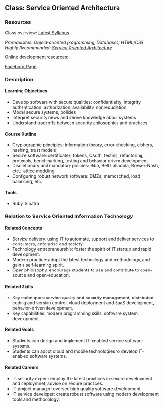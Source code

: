 ## Class: Service Oriented Architecture

### Resources
Class overview: [Latest Syllabus](https://docs.google.com/document/d/1D8B5RHUkllzYolMUvQpV0jhAQcmmhZMzWxYmJG3CnG0/edit)

*Prerequisites: Object-oriented programming, Databases, HTML/CSS*<br>
*Highly Recommended: [Service Oriented Architecture](/classes/SOA/)*

Online development resources:
<div id="horiz_container">
  <div id="SNSbutton"><a href="https://www.facebook.com/groups/service.sec/">Facebook Page</a></div>
</div>

### Description

#### Learning Objectives
- Develop software with secure qualities: confidentiality, integrity, authentication, authorization, availability, nonrepudiation
- Model secure systems, policies
- Interpret security news and derive knowledge about systems
- Understand tradeoffs between security philosophies and practices

#### Course Outline
- Cryptographic principles: information theory, error-checking, ciphers, hashing, trust models
- Secure software: certificates, tokens, OAuth, testing, refactoring, protocols, benchmarking, testing and behavior driven development
- Discretionary and mandatory policies: Biba, Bell LaPadula, Brewer-Nash, etc.; lattice modeling
- Configuring robust network software: DMZs, memcached, load balancing, etc.

#### Tools
- Ruby, Sinatra

### Relation to Service Oriented Information Technology

#### Related Concepts
- Service delivery: using IT to automate, support and deliver services to consumers, enterprise and society.
- Technology entrepreneurship: foster the spirit of IT startup and rapid development.
- Modern practice: adopt the latest technology and methodology, and gain a self-learning spirit.
- Open philosophy: encourage students to use and contribute to open-source and open-education.

#### Related Skills
- Key techniques: service quality and security management, distributed coding and version control, cloud deployment and SaaS development, behavior-driven development.
- Key capabilities: modern programming skills, software system development

#### Related Goals
- Students can design and implement IT-enabled service software systems.
- Students can adopt cloud and mobile technologies to develop IT-enabled software systems.

#### Related Careers
- IT security expert: employ the latest practices in secure development and deploymnet; advise on secure practices.
- IT project manager: oversee high quality software development.
- IT service developer: create robust software using modern development tools and methodology.
